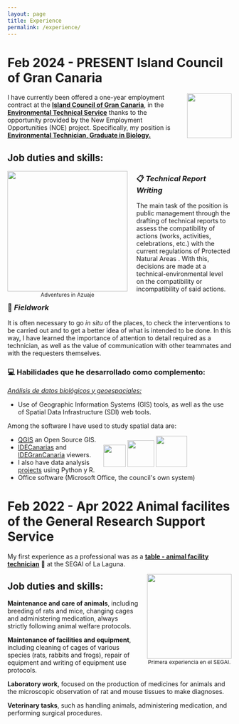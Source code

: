 ```yaml
---
layout: page
title: Experience
permalink: /experience/
---
```


<strong>Feb 2024 - PRESENT Island Council of Gran Canaria</strong>
===

<div style="float: right; margin-left: 20px;">
  <img src="https://pbs.twimg.com/profile_images/1561716451173621760/kLELmYdp_400x400.jpg" width="100px">
</div>

I have currently been offered a one-year employment contract at the <u><strong>Island Council of Gran Canaria</strong></u>, in the <u><strong>Environmental Technical Service</strong></u> thanks to the opportunity provided by the New Employment Opportunities (NOE) project. Specifically, my position is <u><strong>Environmental Technician, Graduate in Biology.</strong></u>

## **Job duties and skills**:

<div style="float: left; margin-right: 20px;">
  <img src="https://juancarlosbio.github.io/juancarlos_portfolio_esp/images/profile2.png" width="270px">
  <figcaption style="font-size: 12px;" align="center">Adventures in Azuaje</figcaption>
</div>

### 📋 *Technical Report Writing*

The main task of the position is public management through the drafting of technical reports to assess the compatibility of actions (works, activities, celebrations, etc.) with the current regulations of Protected Natural Areas . With this, decisions are made at a technical-environmental level on the compatibility or incompatibility of said actions.

### 🥾 *Fieldwork*

It is often necessary to go *in situ* of the places, to check the interventions to be carried out and to get a better idea of ​​what is intended to be done. In this way, I have learned the importance of attention to detail required as a technician, as well as the value of communication with other teammates and with the requesters themselves.

### 💻 **Habilidades que he desarrollado como complemento**:

<u><i>Análisis de datos biológicos y geoespaciales:</i></u>

* Use of Geographic Information Systems (GIS) tools, as well as the use of Spatial Data Infrastructure (SDI) web tools.

Among the software I have used to study spatial data are:

<div style="float: right; margin-right: 100px;">
  <img src="https://www.qgis.org/img/logosign.svg" width="50px">

  <img src="https://yt3.googleusercontent.com/4umaHqwcGrVJ7pC1aAb_LeVzrl3Wx-5-RcBfUYloydlCGmr36MSEqrw6m6XAgpFuWx-VtBt8gA=s900-c-k-c0x00ffffff-no-rj" width="60x">

  <img src="https://media.licdn.com/dms/image/v2/D4D12AQEz33xZKsngrw/article-cover_image-shrink_423_752/article-cover_image-shrink_423_752/0/1685213382501?e=1732752000&v=beta&t=oM6a_TEeZpZq4-IHTMnL3N0zZ2uCXgwsLqWHrVRtjjY" width="70x">

</div>

* [QGIS](https://github.com/qgis/QGIS) an Open Source GIS.
* [IDECanarias](https://www.idecanarias.es/) and [IDEGranCanaria](https://www.idegrancanaria.es/) viewers.
* I also have data analysis [projects](https://juancarlosbio.github.io/juancarlos_portfolio_esp//proyectos/) using Python y R.
* Office software (Microsoft Office, the council's own system)

<strong>Feb 2022 - Apr 2022 Animal facilites of the General Research Support Service</strong> 
===

My first experience as a professional was as a <u><strong>table - animal facility technician</strong></u> 🐁 at the SEGAI of La Laguna.

<div style="float: right; margin-left: 20px;">
  <img src="https://juancarlosbio.github.io/juancarlos_portfolio_esp/images/foto%20segai.jpg" width="190px">
  <figcaption style="font-size: 12px;" align="center">Primera experiencia en el SEGAI.</figcaption>
</div>

## <strong>Job duties and skills</strong>:

**Maintenance and care of animals**, including breeding of rats and mice, changing cages and administering medication, always strictly following animal welfare protocols. 

**Maintenance of facilities and equipment**, including cleaning of cages of various species (rats, rabbits and frogs), repair of equipment and writing of equipment use protocols.

**Laboratory work**, focused on the production of medicines for animals and the microscopic observation of rat and mouse tissues to make diagnoses.

**Veterinary tasks**, such as handling animals, administering medication, and performing surgical procedures.